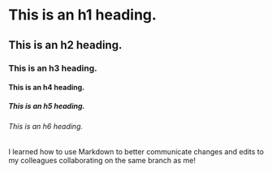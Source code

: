 # This is an h1 heading.
## This is an h2 heading.
### This is an h3 heading.
#### This is an h4 heading. 
##### This is an h5 heading.
###### This is an h6 heading. 

I learned how to use Markdown to better communicate changes and edits to my colleagues collaborating on the same branch as me!
